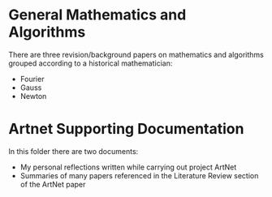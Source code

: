 # General Mathematics and Algorithms
There are three revision/background papers on mathematics and algorithms grouped according to a historical mathematician:
* Fourier
* Gauss
* Newton  

# Artnet Supporting Documentation
In this folder there are two documents:
* My personal reflections written while carrying out project ArtNet
* Summaries of many papers referenced in the Literature Review section of the ArtNet paper






 





